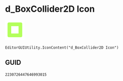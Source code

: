 # d_BoxCollider2D Icon
![](/img/d_BoxCollider2D%20Icon.png)

``` CSharp
EditorGUIUtility.IconContent("d_BoxCollider2D Icon")
```
## GUID
```
2230726447646993015
```
